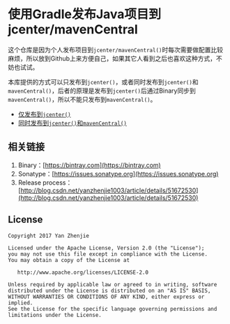﻿# 使用Gradle发布Java项目到jcenter/mavenCentral
这个仓库是因为个人发布项目到`jcenter/mavenCentral()`时每次需要做配置比较麻烦，所以放到Github上来方便自己，如果其它人看到之后也喜欢这种方式，不妨也试试。

本库提供的方式可以只发布到`jcenter()`，或者同时发布到`jcenter()`和`mavenCentral()`，后者的原理是发布到`jcenter()`后通过Binary同步到`mavenCentral()`，所以不能只发布到`mavenCentral()`。  

- [仅发布到`jcenter()`](./bintray.md)  
- [同时发布到`jcenter()`和`mavenCentral()`](./maven.md)  

## 相关链接
1. Binary：[https://bintray.com](https://bintray.com)
2. Sonatype：[https://issues.sonatype.org](https://issues.sonatype.org)
3. Release process：[http://blog.csdn.net/yanzhenjie1003/article/details/51672530](http://blog.csdn.net/yanzhenjie1003/article/details/51672530)

## License
```text
Copyright 2017 Yan Zhenjie

Licensed under the Apache License, Version 2.0 (the "License");
you may not use this file except in compliance with the License.
You may obtain a copy of the License at

   http://www.apache.org/licenses/LICENSE-2.0

Unless required by applicable law or agreed to in writing, software
distributed under the License is distributed on an "AS IS" BASIS,
WITHOUT WARRANTIES OR CONDITIONS OF ANY KIND, either express or implied.
See the License for the specific language governing permissions and
limitations under the License.
```